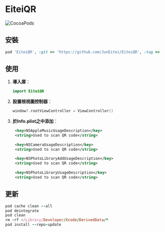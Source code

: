 # EiteiQR

![CocoaPods](https://img.shields.io/cocoapods/v/EiteiQR.svg)

## 安裝
```ruby
pod 'EiteiQR', :git => 'https://github.com/JunEitei/EiteiQR', :tag => '3.2.0'

```
## 使用

1. **導入庫**：
   ```swift
   import EiteiQR
   ```

2. **設置根視圖控制器**：
   ```swift
   window?.rootViewController = ViewController()
   ```
3. **於Info.plist之中添加**：
   ```xml
    <key>NSAppleMusicUsageDescription</key>
    <string>Used to scan QR code</string>
    
    <key>NSCameraUsageDescription</key>
    <string>Used to scan QR code</string>
    
    <key>NSPhotoLibraryAddUsageDescription</key>
    <string>Used to scan QR code</string>
    
    <key>NSPhotoLibraryUsageDescription</key>
    <string>Used to scan QR code</string>
   ```

## 更新
```ruby
pod cache clean --all
pod deintegrate
pod clean
rm -rf ~/Library/Developer/Xcode/DerivedData/*
pod install --repo-update
```
